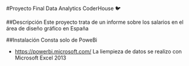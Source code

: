 #Proyecto Final Data Analytics CoderHouse  🐦 

##Descripción
Este proyecto trata de un informe sobre los salarios en el área de diseño gráfico en España

##Instalación
Consta solo de PoweBi
- https://powerbi.microsoft.com/
La liempieza de datos se realizo con Microsoft Excel 2013

